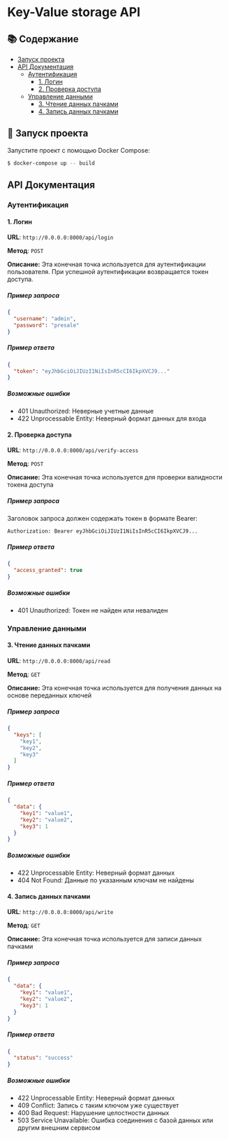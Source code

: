 # Key-Value storage API

## :books: Содержание

- [Запуск проекта](#construction_worker-%D0%B7%D0%B0%D0%BF%D1%83%D1%81%D0%BA-%D0%BF%D1%80%D0%BE%D0%B5%D0%BA%D1%82%D0%B0)
- [API Документация](#api-%D0%B4%D0%BE%D0%BA%D1%83%D0%BC%D0%B5%D0%BD%D1%82%D0%B0%D1%86%D0%B8%D1%8F)
  - [Аутентификация](#%D0%B0%D1%83%D1%82%D0%B5%D0%BD%D1%82%D0%B8%D1%84%D0%B8%D0%BA%D0%B0%D1%86%D0%B8%D1%8F)
    - [1. Логин](#1-%D0%BB%D0%BE%D0%B3%D0%B8%D0%BD)
    - [2. Проверка доступа](#2-%D0%BF%D1%80%D0%BE%D0%B2%D0%B5%D1%80%D0%BA%D0%B0-%D0%B4%D0%BE%D1%81%D1%82%D1%83%D0%BF%D0%B0)
  - [Управление данными](#%D1%83%D0%BF%D1%80%D0%B0%D0%B2%D0%BB%D0%B5%D0%BD%D0%B8%D0%B5-%D0%B4%D0%B0%D0%BD%D0%BD%D1%8B%D0%BC%D0%B8)
    - [3. Чтение данных пачками](#3-%D1%87%D1%82%D0%B5%D0%BD%D0%B8%D0%B5-%D0%B4%D0%B0%D0%BD%D0%BD%D1%8B%D1%85-%D0%BF%D0%B0%D1%87%D0%BA%D0%B0%D0%BC%D0%B8)
    - [4. Запись данных пачками](#4-%D0%B7%D0%B0%D0%BF%D0%B8%D1%81%D1%8C-%D0%B4%D0%B0%D0%BD%D0%BD%D1%8B%D1%85-%D0%BF%D0%B0%D1%87%D0%BA%D0%B0%D0%BC%D0%B8)

## :construction_worker: Запуск проекта

Запустите проект с помощью Docker Compose:

```sh
$ docker-compose up -- build
```

## API Документация

### Аутентификация

#### 1. Логин

**URL**: `http://0.0.0.0:8000/api/login`

**Метод**: `POST`

**Описание:** Эта конечная точка используется для аутентификации пользователя. При успешной аутентификации возвращается
токен
доступа.

##### Пример запроса

```json
{
  "username": "admin",
  "password": "presale"
}
```

##### Пример ответа

```json
{
  "token": "eyJhbGciOiJIUzI1NiIsInR5cCI6IkpXVCJ9..."
}
```

##### Возможные ошибки

- 401 Unauthorized: Неверные учетные данные
- 422 Unprocessable Entity: Неверный формат данных для входа

#### 2. Проверка доступа

**URL**: `http://0.0.0.0:8000/api/verify-access`

**Метод**: `POST`

**Описание:** Эта конечная точка используется для проверки валидности токена доступа

##### Пример запроса

Заголовок запроса должен содержать токен в формате Bearer:

```
Authorization: Bearer eyJhbGciOiJIUzI1NiIsInR5cCI6IkpXVCJ9...
```

##### Пример ответа

```json
{
  "access_granted": true
}
```

##### Возможные ошибки

- 401 Unauthorized: Токен не найден или невалиден

### Управление данными

#### 3. Чтение данных пачками

**URL**: `http://0.0.0.0:8000/api/read`

**Метод**: `GET`

**Описание:** Эта конечная точка используется для получения данных на основе переданных ключей

##### Пример запроса

```json
{
  "keys": [
    "key1",
    "key2",
    "key3"
  ]
}
```

##### Пример ответа

```json
{
  "data": {
    "key1": "value1",
    "key2": "value2",
    "key3": 1
  }
}
```

##### Возможные ошибки

- 422 Unprocessable Entity: Неверный формат данных
- 404 Not Found: Данные по указанным ключам не найдены

#### 4. Запись данных пачками

**URL**: `http://0.0.0.0:8000/api/write`

**Метод**: `GET`

**Описание:** Эта конечная точка используется для записи данных пачками

##### Пример запроса

```json
{
  "data": {
    "key1": "value1",
    "key2": "value2",
    "key3": 1
  }
}
```

##### Пример ответа

```json
{
  "status": "success"
}
```

##### Возможные ошибки

- 422 Unprocessable Entity: Неверный формат данных
- 409 Conflict: Запись с таким ключом уже существует
- 400 Bad Request: Нарушение целостности данных
- 503 Service Unavailable: Ошибка соединения с базой данных или другим внешним сервисом
